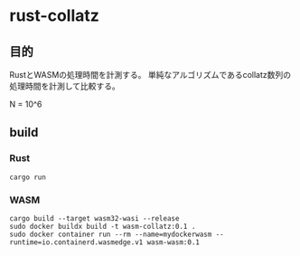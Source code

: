 # rust-collatz

## 目的

RustとWASMの処理時間を計測する。
単純なアルゴリズムであるcollatz数列の処理時間を計測して比較する。

N = 10^6

## build

### Rust

    cargo run

### WASM

    cargo build --target wasm32-wasi --release
    sudo docker buildx build -t wasm-collatz:0.1 .
    sudo docker container run --rm --name=mydockerwasm --runtime=io.containerd.wasmedge.v1 wasm-wasm:0.1
